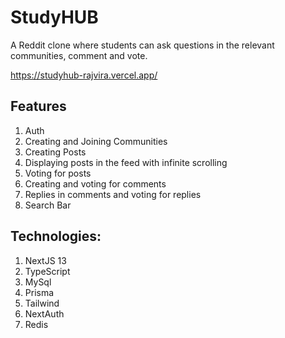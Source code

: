 # StudyHUB

A Reddit clone where students can ask questions in the relevant communities, comment and vote.

https://studyhub-rajvira.vercel.app/

## Features

1. Auth
2. Creating and Joining Communities
3. Creating Posts
4. Displaying posts in the feed with infinite scrolling
5. Voting for posts
6. Creating and voting for comments
7. Replies in comments and voting for replies
8. Search Bar

## Technologies:

1. NextJS 13
2. TypeScript
3. MySql
4. Prisma
5. Tailwind
6. NextAuth
7. Redis
